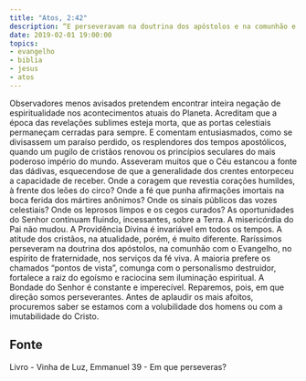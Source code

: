 ```yaml
---
title: "Atos, 2:42"
description: “E perseveravam na doutrina dos apóstolos e na comunhão e no partir do pão e nas orações.” (Atos, 2:42)
date: 2019-02-01 19:00:00
topics: 
- evangelho
- biblia
- jesus
- atos
---
```



Observadores menos avisados pretendem encontrar inteira negação de
espiritualidade nos acontecimentos atuais do Planeta.
Acreditam que a época das revelações sublimes esteja morta, que as portas
celestiais permaneçam cerradas para sempre.
E comentam entusiasmados, como se divisassem um paraíso perdido, os
resplendores dos tempos apostólicos, quando um pugilo de cristãos renovou os
princípios seculares do mais poderoso império do mundo.
Asseveram muitos que o Céu estancou a fonte das dádivas, esquecendo­se
de que a generalidade dos crentes entorpeceu a capacidade de receber.
Onde a coragem que revestia corações humildes, à frente dos leões do
circo? Onde a fé que punha afirmações imortais na boca ferida dos mártires
anônimos? Onde os sinais públicos das vozes celestiais? Onde os leprosos limpos e
os cegos curados?
As oportunidades do Senhor continuam fluindo, incessantes, sobre a Terra.
A misericórdia do Pai não mudou.
A Providência Divina é invariável em todos os tempos.
A atitude dos cristãos, na atualidade, porém, é muito diferente.
Raríssimos perseveram na doutrina dos apóstolos, na comunhão com o
Evangelho, no espírito de fraternidade, nos serviços da fé viva. A maioria prefere os
chamados “pontos de vista”, comunga com o personalismo destruidor, fortalece a
raiz do egoísmo e raciocina sem iluminação espiritual.
A Bondade do Senhor é constante e imperecível. Reparemos, pois, em que
direção somos perseverantes.
Antes de aplaudir os mais afoitos, procuremos saber se estamos com a
volubilidade dos homens ou com a imutabilidade do Cristo.




## Fonte
Livro - Vinha de Luz, Emmanuel
39 - Em que perseveras?
